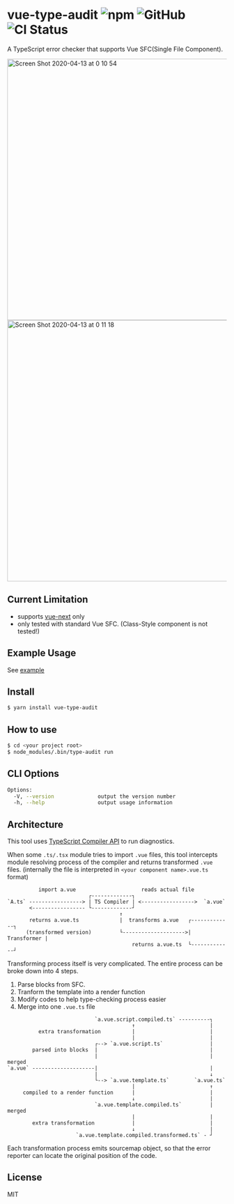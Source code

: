 # vue-type-audit ![npm](https://img.shields.io/npm/v/vue-type-audit) ![GitHub](https://img.shields.io/github/license/andoshin11/vue-type-audit) ![CI Status](https://github.com/andoshin11/vue-type-audit/workflows/main/badge.svg)

A TypeScript error checker that supports Vue SFC(Single File Component).

<img width="600" alt="Screen Shot 2020-04-13 at 0 10 54" src="https://user-images.githubusercontent.com/8381075/79072323-69276580-7d1b-11ea-9112-f011f642fcde.png">

<img width="600" alt="Screen Shot 2020-04-13 at 0 11 18" src="https://user-images.githubusercontent.com/8381075/79072319-6593de80-7d1b-11ea-92ef-2b2e2c7d10d5.png">

## Current Limitation

- supports [vue-next](https://github.com/vuejs/vue-next) only
- only tested with standard Vue SFC. (Class-Style component is not tested!)

## Example Usage

See [example](./example)

## Install

```sh
$ yarn install vue-type-audit
```

## How to use

```sh
$ cd <your project root>
$ node_modules/.bin/type-audit run
```

## CLI Options

```sh
Options:
  -V, --version              output the version number
  -h, --help                 output usage information
```

## Architecture

This tool uses [TypeScript Compiler API](https://github.com/microsoft/TypeScript/wiki/Using-the-Compiler-API) to run diagnostics.

When some `.ts/.tsx` module tries to import `.vue` files, this tool intercepts module resolving process of the compiler and returns transformed `.vue` files. (internally the file is interpreted in `<your component name>.vue.ts` format)

```
          import a.vue                     reads actual file
                          ┌-------------┐
`A.ts` -----------------> | TS Compiler | <----------------->  `a.vue`
       <----------------- └-------------┘
                                    ↑
       returns a.vue.ts             |  transforms a.vue   ┌-------------┐
      (transformed version)         └-------------------->| Transformer |
                                        returns a.vue.ts  └-------------┘
```

Transforming process itself is very complicated.
The entire process can be broke down into 4 steps.

1. Parse blocks from SFC.
2. Tranform the template into a render function
3. Modify codes to help type-checking process easier
3. Merge into one `.vue.ts` file

```
                            `a.vue.script.compiled.ts` ----------┐
                                        ↑                        |
          extra transformation          |                        |
                                        |                        |
                            ┌--> `a.vue.script.ts`               |
        parsed into blocks  |                                    |
                            |                                    | merged
`a.vue` --------------------|                                    |
                            |                                    ↓
                            └--> `a.vue.template.ts`        `a.vue.ts`
                                        |                        ↑
     compiled to a render function      |                        |
                                        ↓                        |
                            `a.vue.template.compiled.ts`         | merged
                                        |                        |
        extra transformation            |                        |
                                        ↓                        | 
                      `a.vue.template.compiled.transformed.ts` - ┘

```

Each transformation process emits sourcemap object, so that the error reporter can locate the original position of the code.

## License

MIT
